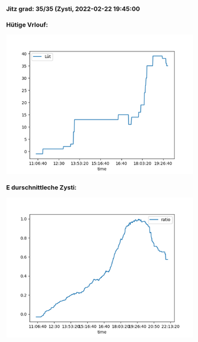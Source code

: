 ### Jitz grad: 35/35 (Zysti, 2022-02-22 19:45:00

### Hütige Vrlouf:
![Graph](Today.png)

### E durschnittleche Zysti:
![Graph](Zysti.png)